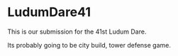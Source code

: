 # LudumDare41
This is our submission for the 41st Ludum Dare.

Its probably going to be city build, tower defense game.